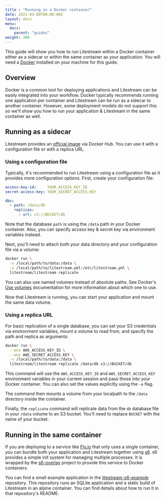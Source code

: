 ```yaml
---
title : "Running in a Docker container"
date: 2021-03-08T00:00:00Z
layout: docs
menu:
  docs:
    parent: "guides"
weight: 300
---
```


This guide will show you how to run Litestream within a Docker container either
as a sidecar or within the same container as your application. You will need a
[Docker][docker] installed on your machine for this guide.

[docker]: https://www.docker.com/


## Overview

Docker is a common tool for deploying applications and Litestream can be easily
integrated into your workflow. Docker typically recommends running one
application per container and Litestream can be run as a sidecar to another
container. However, some deployment models do not support this so we'll show
you how to run your application & Litestream in the same container as well.


## Running as a sidecar

Litestream provides an [official image][image] via Docker Hub. You can use it
with a configuration file or with a replica URL.


### Using a configuration file

Typically, it's recommended to run Litestream using a configuration file as it
provides more configuration options. First, create your configuration file:

```yml
access-key-id:     YOUR_ACCESS_KEY_ID
secret-access-key: YOUR_SECRET_ACCESS_KEY

dbs:
  - path: /data/db
    replicas:
      - url: s3://BUCKET/db
```

Note that the database `path` is using the `/data` path in your Docker container.
Also, you can specify access key & secret key via environment variables instead.

Next, you'll need to attach both your data directory and your configuration
file via a volume:

```sh
docker run \
  -v /local/path/to/data:/data \
  -v /local/path/to/litestream.yml:/etc/litestream.yml \
  litestream/litestream replicate
```

You can also use named volumes instead of absolute paths. See Docker's [Use
volumes][volumes] documentation for more information about which one to use.

Now that Litestream is running, you can start your application and mount the
same data volume.


### Using a replica URL

For basic replication of a single database, you can set your S3 credentials via
environment variables, mount a volume to read from, and specify the path and
replica as arguments:

```sh
docker run \
  --env AWS_ACCESS_KEY_ID \
  --env AWS_SECRET_ACCESS_KEY \
  -v /local/path/to/data:/data \
  litestream/litestream replicate /data/db s3://BUCKET/db
```

This command will use the `AWS_ACCESS_KEY_ID` and `AWS_SECRET_ACCESS_KEY`
environment variables in your current session and pass those into your Docker
container. You can also set the values explicitly using the `-e` flag.

The command then mounts a volume from your localpath to the `/data` directory
inside the container.

Finally, the `replicate` command will replicate data from the `db` database file
in your `/data` volume to an S3 bucket. You'll need to replace `BUCKET` with the
name of your bucket.

[image]: https://hub.docker.com/r/litestream/litestream



## Running in the same container

If you are deploying to a service like [Fly.io][fly] that only uses a single
container, you can bundle both your application and Litestream together using
[s6][]. s6 provides a simple init system for managing multiple processes. It is
wrapped by the [s6-overlay] project to provide this service to Docker
containers.

You can find a small example application in the [litestream-s6-example][]
repository. This repository runs an SQLite application and a static build of 
Litestream in an alpine container. You can find details about how to run it
in that repository's README.

[fly]: https://fly.io/
[s6]: http://skarnet.org/software/s6
[s6-overlay]: https://github.com/just-containers/s6-overlay
[litestream-s6-example]: https://github.com/benbjohnson/litestream-s6-example
[volumes]: https://docs.docker.com/storage/volumes/
